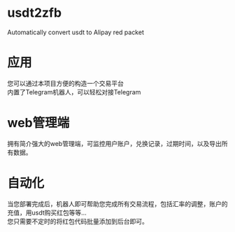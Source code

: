 # usdt2zfb
Automatically convert usdt to Alipay red packet

# 应用
您可以通过本项目方便的构造一个交易平台\
内置了Telegram机器人，可以轻松对接Telegram

# web管理端
拥有简介强大的web管理端，可监控用户账户，兑换记录，过期时间，以及导出所有数据。

# 自动化
当您部署完成后，机器人即可帮助您完成所有交易流程，包括汇率的调整，账户的充值，用usdt购买红包等等...\
您只需要不定时的将红包代码批量添加到后台即可。
